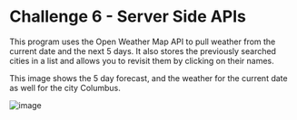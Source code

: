 # Challenge 6 - Server Side APIs

This program uses the Open Weather Map API to pull weather from the current date and the next 5 days. It also stores the previously searched cities in a list and allows you to revisit them by clicking on their names.

This image shows the 5 day forecast, and the weather for the current date as well for the city Columbus.

![image](https://user-images.githubusercontent.com/108495035/186782049-94b72881-00a6-49e3-8ef7-a4a9ec99235f.png)
